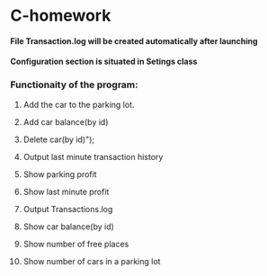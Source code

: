 # C-homework
#### File Transaction.log will be created automatically after launching ####

#### Configuration section is situated in Setings class ####

### Functionaity of the program: ###

1. Add the car to the parking lot.

2. Add car balance(by id)

3. Delete car(by id)");

4. Output last minute transaction history

5. Show parking profit

6. Show last minute profit

7. Output Transactions.log

8. Show car balance(by id)

9. Show number of free places

10. Show number of cars in a parking lot


